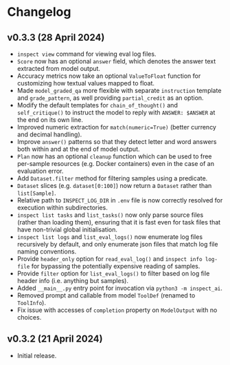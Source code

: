 # Changelog

## v0.3.3 (28 April 2024)

- `inspect view` command for viewing eval log files.
- `Score` now has an optional `answer` field, which denotes the answer text extracted from model output.
- Accuracy metrics now take an optional `ValueToFloat` function for customizing how textual values mapped to float.
- Made `model_graded_qa` more flexible with separate `instruction` template and `grade_pattern`, as well providing `partial_credit` as an option.
- Modify the default templates for `chain_of_thought()` and `self_critique()` to instruct the model to reply with `ANSWER: $ANSWER` at the end on its own line. 
- Improved numeric extraction for `match(numeric=True)` (better currency and decimal handling).
- Improve `answer()` patterns so that they detect letter and word answers both within and at the end of model output.
- `Plan` now has an optional `cleanup` function which can be used to free per-sample resources (e.g. Docker containers) even in the case of an evaluation error.
- Add `Dataset.filter` method for filtering samples using a predicate.
- `Dataset` slices (e.g. `dataset[0:100]`) now return a `Dataset` rather than `list[Sample]`.
- Relative path to `INSPECT_LOG_DIR` in `.env` file is now correctly resolved for execution within subdirectories.
- `inspect list tasks` and `list_tasks()` now only parse source files (rather than loading them), ensuring that it is fast even for task files that have non-trivial global initialisation.
- `inspect list logs` and `list_eval_logs()` now enumerate log files recursively by default, and only enumerate json files that match log file naming conventions.
- Provide `header_only` option for `read_eval_log()` and `inspect info log-file` for bypassing the potentially expensive reading of samples.
- Provide `filter` option for `list_eval_logs()` to filter based on log file header info (i.e. anything but samples).
- Added `__main__.py` entry point for invocation via `python3 -m inspect_ai`.
- Removed prompt and callable from model `ToolDef` (renamed to `ToolInfo`).
- Fix issue with accesses of `completion` property on `ModelOutput` with no choices.

## v0.3.2 (21 April 2024)

- Initial release.
